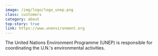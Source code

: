 ```yaml
---
image: /img/logo/logo_unep.png
class: customers
category: about
top-story: true
link: https://www.unenvironment.org
---
```


The United Nations Environment Programme (UNEP) is responsible for coordinating the U.N.'s environmental activities.